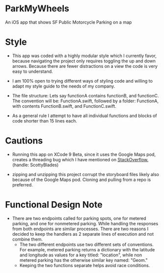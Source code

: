 # ParkMyWheels
An iOS app that shows SF Public Motorcycle Parking on a map

# Style
- This app was coded with a highly modular style which I currently favor, because navigating the project only requires toggling the up and down arrows.  Because there are fewer distractions on a view the code is very easy to understand.  

- I am 100% open to trying different ways of styling code and willing to adapt my style guide to the needs of my company. 

- The file structure: Lets say functionA contains functionB, and functionC.  The convention will be: FunctionA.swift, followed by a folder: FunctionA, with contents FunctionB.swift, and FunctionC.swift. 

- As a general rule I attempt to have all individual functions and blocks of code shorter than 15 lines each. 


# Cautions
- Running this app on XCode 9 Beta, since it uses the Google Maps pod, creates a threading bug which I have mentioned on [StackOverflow.](https://stackoverflow.com/questions/44767778/main-thread-checker-ui-api-called-on-a-background-thread-uiapplication-appli/45913510#45913510) (handle: ScottyBlades)

- zipping and unzipping this project corrupt the storyboard files likely also because of the Google Maps pod. Cloning and pulling from a repo is preferred. 

# Functional Design Note
- There are two endpoints called for parking spots, one for metered parking, and one for nonmetered parking.  While handling the responses from both endpoints are similar processes.  There are two reasons I decided to keep the handlers as 2 separate lines of execution and not combine them.  
  - The two different endpoints use two different sets of conventions.  For example, metered parking returns a dictionary with the latitude and longitude as values for a key titled: "location", while non metered parking has the otherwise similar key named: "Geom." 
  - Keeping the two functions separate helps avoid race conditions. 
